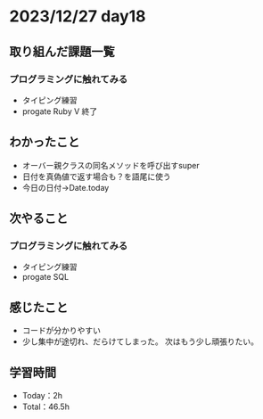 # 2023/12/27 day18

## 取り組んだ課題一覧
### プログラミングに触れてみる
  - タイピング練習
  - progate Ruby Ⅴ 終了
  

## わかったこと
  - オーバー親クラスの同名メソッドを呼び出すsuper 
  - 日付を真偽値で返す場合も？を語尾に使う
  - 今日の日付→Date.today
    

## 次やること
### プログラミングに触れてみる
  - タイピング練習
  - progate SQL

## 感じたこと
  - コードが分かりやすい
  - 少し集中が途切れ、だらけてしまった。
    次はもう少し頑張りたい。

## 学習時間
  - Today：2h
  - Total：46.5h

